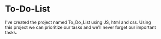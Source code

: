 # To-Do-List
I've created the project named To_Do_List using JS, html and css. Using this project we can prioritize our tasks and we'll never forget our important tasks.
